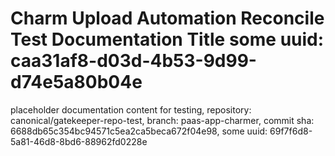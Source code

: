 # Charm Upload Automation Reconcile Test Documentation Title some uuid: caa31af8-d03d-4b53-9d99-d74e5a80b04e
 placeholder documentation content for testing,  repository: canonical/gatekeeper-repo-test,  branch: paas-app-charmer,  commit sha: 6688db65c354bc94571c5ea2ca5beca672f04e98,  some uuid: 69f7f6d8-5a81-46d8-8bd6-88962fd0228e
